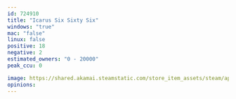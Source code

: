 ```yaml
---
id: 724910
title: "Icarus Six Sixty Six"
windows: "true"
mac: "false"
linux: false
positive: 18
negative: 2
estimated_owners: "0 - 20000"
peak_ccu: 0

image: https://shared.akamai.steamstatic.com/store_item_assets/steam/apps/724910/header.jpg?t=1515089085
opinions:
---
```


